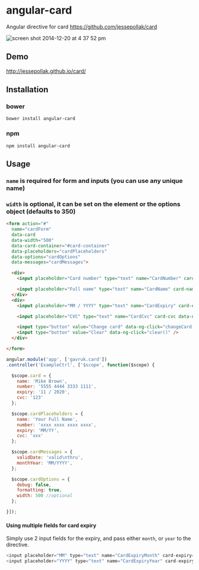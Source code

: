 angular-card
============

Angular directive for card https://github.com/jessepollak/card

![screen shot 2014-12-20 at 4 37 52 pm](https://cloud.githubusercontent.com/assets/507195/5514998/9a252c80-8866-11e4-81ad-dea3dc5e6870.png)

## Demo

http://jessepollak.github.io/card/

## Installation

### bower
`bower install angular-card`

### npm
`npm install angular-card`

## Usage

### `name` is required for form and inputs (you can use any unique name)
### `width` is optional, it can be set on the element or the options object (defaults to 350)

```html
<form action="#"
  name="cardForm"
  data-card
  data-width="500"
  data-card-container="#card-container"
  data-placeholders="cardPlaceholders"
  data-options="cardOptions"
  data-messages="cardMessages">

  <div>
    <input placeholder="Card number" type="text" name="CardNumber" card-number data-ng-model="card.number" />

    <input placeholder="Full name" type="text" name="CardName" card-name data-ng-model="card.name" />
  </div>
  <div>
    <input placeholder="MM / YYYY" type="text" name="CardExpiry" card-expiry data-ng-model="card.expiry" />

    <input placeholder="CVC" type="text" name="CardCvc" card-cvc data-ng-model="card.cvc" />

    <input type="button" value="Change card" data-ng-click="changeCard()" />
    <input type="button" value="Clear" data-ng-click="clear()" />
  </div>

</form>
```

```js
angular.module('app', ['gavruk.card'])
.controller('ExampleCtrl', ['$scope', function($scope) {

  $scope.card = {
    name: 'Mike Brown',
    number: '5555 4444 3333 1111',
    expiry: '11 / 2020',
    cvc: '123'
  };

  $scope.cardPlaceholders = {
    name: 'Your Full Name',
    number: 'xxxx xxxx xxxx xxxx',
    expiry: 'MM/YY',
    cvc: 'xxx'
  };

  $scope.cardMessages = {
    validDate: 'valid\nthru',
    monthYear: 'MM/YYYY',
  };

  $scope.cardOptions = {
    debug: false,
    formatting: true,
    width: 500 //optional
  };

}]);
```

#### Using multiple fields for card expiry

Simply use 2 input fields for the expiry, and pass either `month`, or `year` to the directive.

```js
<input placeholder="MM" type="text" name="CardExpiryMonth" card-expiry="month" data-ng-model="card.expiryMonth" />
<input placeholder="YYYY" type="text" name="CardExpiryYear" card-expiry="year" data-ng-model="card.expiryYear" />
```
